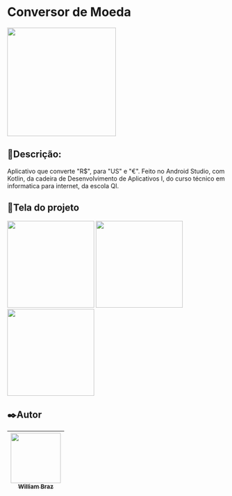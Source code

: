 <h1>Conversor de Moeda</h1>

<a href="https://drive.google.com/file/d/1JRIwaCvvDYg1inq9pkFLw9WXf2gsOXh6/view?usp=sharing"><img src="https://user-images.githubusercontent.com/75824415/116610871-11e73980-a90c-11eb-8786-07946c67e0a5.png" width="250px"/></a>
 
<h2>💬Descrição:</h2>

Aplicativo que converte "R$", para "US" e "€". Feito no Android Studio, com Kotlin, da cadeira de Desenvolvimento de Aplicativos I, do curso técnico em informatica para internet, da escola QI.

<h2>📱Tela do projeto</h2>

<img src="https://user-images.githubusercontent.com/86376135/170044855-973d6140-4e07-412b-8d4d-1ba80b8be65e.jpg" width="200px"/> <img src="https://user-images.githubusercontent.com/86376135/170044876-9e8a2766-46dd-4f66-af5b-a7b39c2c7844.jpg" width="200px"/> <img src="https://user-images.githubusercontent.com/86376135/170044888-c15a3fc3-106d-4730-8a20-2a62ef7a3a2d.jpg" width="200px"/> 

<h2>✒️Autor</h2>

| [<img src="https://avatars.githubusercontent.com/u/86376135?v=4" width=115 > <br> <sub> William Braz </sub>](https://github.com/WilliamBraz2004) |
| :--------------------------------------------------------------------------------------------------------------------------------------------: |
